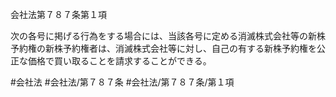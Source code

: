 会社法第７８７条第１項

次の各号に掲げる行為をする場合には、当該各号に定める消滅株式会社等の新株予約権の新株予約権者は、消滅株式会社等に対し、自己の有する新株予約権を公正な価格で買い取ることを請求することができる。

#会社法
#会社法/第７８７条
#会社法/第７８７条/第１項
